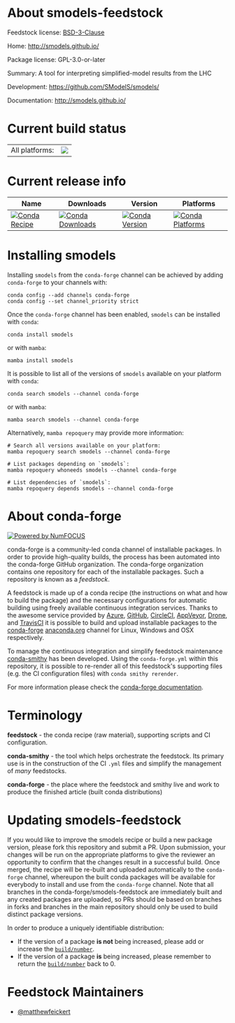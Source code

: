 About smodels-feedstock
=======================

Feedstock license: [BSD-3-Clause](https://github.com/conda-forge/smodels-feedstock/blob/main/LICENSE.txt)

Home: http://smodels.github.io/

Package license: GPL-3.0-or-later

Summary: A tool for interpreting simplified-model results from the LHC

Development: https://github.com/SModelS/smodels/

Documentation: http://smodels.github.io/

Current build status
====================


<table><tr><td>All platforms:</td>
    <td>
      <a href="https://dev.azure.com/conda-forge/feedstock-builds/_build/latest?definitionId=24946&branchName=main">
        <img src="https://dev.azure.com/conda-forge/feedstock-builds/_apis/build/status/smodels-feedstock?branchName=main">
      </a>
    </td>
  </tr>
</table>

Current release info
====================

| Name | Downloads | Version | Platforms |
| --- | --- | --- | --- |
| [![Conda Recipe](https://img.shields.io/badge/recipe-smodels-green.svg)](https://anaconda.org/conda-forge/smodels) | [![Conda Downloads](https://img.shields.io/conda/dn/conda-forge/smodels.svg)](https://anaconda.org/conda-forge/smodels) | [![Conda Version](https://img.shields.io/conda/vn/conda-forge/smodels.svg)](https://anaconda.org/conda-forge/smodels) | [![Conda Platforms](https://img.shields.io/conda/pn/conda-forge/smodels.svg)](https://anaconda.org/conda-forge/smodels) |

Installing smodels
==================

Installing `smodels` from the `conda-forge` channel can be achieved by adding `conda-forge` to your channels with:

```
conda config --add channels conda-forge
conda config --set channel_priority strict
```

Once the `conda-forge` channel has been enabled, `smodels` can be installed with `conda`:

```
conda install smodels
```

or with `mamba`:

```
mamba install smodels
```

It is possible to list all of the versions of `smodels` available on your platform with `conda`:

```
conda search smodels --channel conda-forge
```

or with `mamba`:

```
mamba search smodels --channel conda-forge
```

Alternatively, `mamba repoquery` may provide more information:

```
# Search all versions available on your platform:
mamba repoquery search smodels --channel conda-forge

# List packages depending on `smodels`:
mamba repoquery whoneeds smodels --channel conda-forge

# List dependencies of `smodels`:
mamba repoquery depends smodels --channel conda-forge
```


About conda-forge
=================

[![Powered by
NumFOCUS](https://img.shields.io/badge/powered%20by-NumFOCUS-orange.svg?style=flat&colorA=E1523D&colorB=007D8A)](https://numfocus.org)

conda-forge is a community-led conda channel of installable packages.
In order to provide high-quality builds, the process has been automated into the
conda-forge GitHub organization. The conda-forge organization contains one repository
for each of the installable packages. Such a repository is known as a *feedstock*.

A feedstock is made up of a conda recipe (the instructions on what and how to build
the package) and the necessary configurations for automatic building using freely
available continuous integration services. Thanks to the awesome service provided by
[Azure](https://azure.microsoft.com/en-us/services/devops/), [GitHub](https://github.com/),
[CircleCI](https://circleci.com/), [AppVeyor](https://www.appveyor.com/),
[Drone](https://cloud.drone.io/welcome), and [TravisCI](https://travis-ci.com/)
it is possible to build and upload installable packages to the
[conda-forge](https://anaconda.org/conda-forge) [anaconda.org](https://anaconda.org/)
channel for Linux, Windows and OSX respectively.

To manage the continuous integration and simplify feedstock maintenance
[conda-smithy](https://github.com/conda-forge/conda-smithy) has been developed.
Using the ``conda-forge.yml`` within this repository, it is possible to re-render all of
this feedstock's supporting files (e.g. the CI configuration files) with ``conda smithy rerender``.

For more information please check the [conda-forge documentation](https://conda-forge.org/docs/).

Terminology
===========

**feedstock** - the conda recipe (raw material), supporting scripts and CI configuration.

**conda-smithy** - the tool which helps orchestrate the feedstock.
                   Its primary use is in the construction of the CI ``.yml`` files
                   and simplify the management of *many* feedstocks.

**conda-forge** - the place where the feedstock and smithy live and work to
                  produce the finished article (built conda distributions)


Updating smodels-feedstock
==========================

If you would like to improve the smodels recipe or build a new
package version, please fork this repository and submit a PR. Upon submission,
your changes will be run on the appropriate platforms to give the reviewer an
opportunity to confirm that the changes result in a successful build. Once
merged, the recipe will be re-built and uploaded automatically to the
`conda-forge` channel, whereupon the built conda packages will be available for
everybody to install and use from the `conda-forge` channel.
Note that all branches in the conda-forge/smodels-feedstock are
immediately built and any created packages are uploaded, so PRs should be based
on branches in forks and branches in the main repository should only be used to
build distinct package versions.

In order to produce a uniquely identifiable distribution:
 * If the version of a package **is not** being increased, please add or increase
   the [``build/number``](https://docs.conda.io/projects/conda-build/en/latest/resources/define-metadata.html#build-number-and-string).
 * If the version of a package **is** being increased, please remember to return
   the [``build/number``](https://docs.conda.io/projects/conda-build/en/latest/resources/define-metadata.html#build-number-and-string)
   back to 0.

Feedstock Maintainers
=====================

* [@matthewfeickert](https://github.com/matthewfeickert/)

